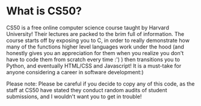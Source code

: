 # What is CS50? 

CS50 is a free online computer science course taught by Harvard University! Their lectures are packed to the brim full of information. The course starts off by exposing you to C, in order to really demonstrate 
how many of the functions higher level languages work under the hood (and honestly gives you an appreciation for them when you realize you don't have to code them from scratch every time :') ) then transitions you to Python, and eventually HTML/CSS and Javascript! It is a must-take for anyone considering a career in software development:)  

Please note: Please be careful if you decide to copy any of this code, as the staff at CS50 have stated they conduct
random audits of student submissions, and I wouldn't want you to get in trouble! 
